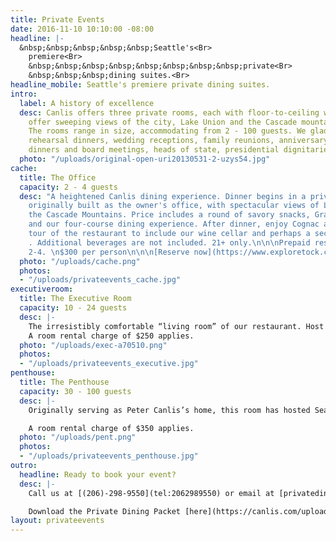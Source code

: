 ```yaml
---
title: Private Events
date: 2016-11-10 10:10:00 -08:00
headline: |-
  &nbsp;&nbsp;&nbsp;&nbsp;&nbsp;Seattle's<Br>
    premiere<Br>
    &nbsp;&nbsp;&nbsp;&nbsp;&nbsp;&nbsp;&nbsp;&nbsp;private<Br>
    &nbsp;&nbsp;&nbsp;dining suites.<Br>
headline_mobile: Seattle's premiere private dining suites.
intro:
  label: A history of excellence
  desc: Canlis offers three private rooms, each with floor-to-ceiling windows that
    offer sweeping views of the city, Lake Union and the Cascade mountains beyond.
    The rooms range in size, accommodating from 2 - 100 guests. We gladly welcome
    rehearsal dinners, wedding receptions, family reunions, anniversary parties, business
    dinners and board meetings, heads of state, presidential dignitaries and grandmothers.
  photo: "/uploads/original-open-uri20130531-2-uzys54.jpg"
cache:
  title: The Office
  capacity: 2 - 4 guests
  desc: "A heightened Canlis dining experience. Dinner begins in a private room upstairs,
    originally built as the owner's office, with spectacular views of Lake Union &
    the Cascade Mountains. Price includes a round of savory snacks, Grand Cru Champagne,
    and our four-course dining experience. After dinner, enjoy Cognac and a behind-the-scenes
    tour of the restaurant to include our wine cellar and perhaps a secret or two
    . Additional beverages are not included. 21+ only.\n\n\nPrepaid reservations for
    2-4. \n$300 per person\n\n\n[Reserve now](https://www.exploretock.com/canlis/experience/73868/the-office)"
  photo: "/uploads/cache.png"
  photos:
  - "/uploads/privateevents_cache.jpg"
executiveroom:
  title: The Executive Room
  capacity: 10 - 24 guests
  desc: |-
    The irresistibly comfortable “living room” of our restaurant. Host a business meeting with understated elegance, or a private dinner party with the warmth, intimacy, and personal touch that will make guests feel right at home. Amenities include a fireplace, wrap-around views, mahogany walls, oval or round tables, projector and screen, mp3 jack.
    A room rental charge of $250 applies.
  photo: "/uploads/exec-a70510.png"
  photos:
  - "/uploads/privateevents_executive.jpg"
penthouse:
  title: The Penthouse
  capacity: 30 - 100 guests
  desc: |-
    Originally serving as Peter Canlis’s home, this room has hosted Seattle’s finest corporate and family events for over half a century. Praised for its architectural beauty and stunning views, it is a private dining room without equal in the Northwest. Amenities include a grand piano, sitting lounge, full bar, 85’ of floor-to-ceiling windows, views of Lake Union and the Cascade Mountains, projector and screen, mp3 and mic hook up.

    A room rental charge of $350 applies.
  photo: "/uploads/pent.png"
  photos:
  - "/uploads/privateevents_penthouse.jpg"
outro:
  headline: Ready to book your event?
  desc: |-
    Call us at [(206)-298-9550](tel:2062989550) or email at [privatedining@canlis.com](mailto:privatedining@canlis.com)

    Download the Private Dining Packet [here](https://canlis.com/uploads/2019%20Private%20Dining%20Packet.pdf).
layout: privateevents
---
```



